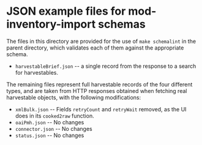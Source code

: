 # JSON example files for mod-inventory-import schemas

The files in this directory are provided for the use of `make schemalint` in the parent directory, which validates each of them against the appropriate schema.

* `harvestableBrief.json` -- a single record from the response to a search for harvestables.

The remaining files represent full harvestable records of the four different types, and are taken from HTTP responses obtained when fetching real harvestable objects, with the following modifications:

* `xmlBulk.json` -- Fields `retryCount` and `retryWait` removed, as the UI does in its `cooked2raw` function.
* `oaiPmh.json` -- No changes
* `connector.json` -- No changes
* `status.json` -- No changes

